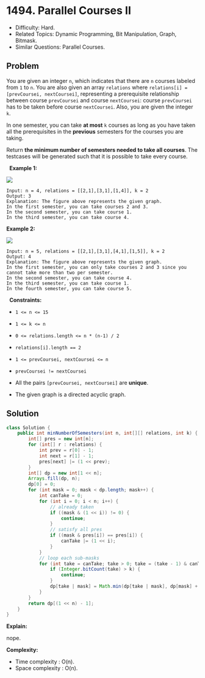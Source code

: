 # 1494. Parallel Courses II

- Difficulty: Hard.
- Related Topics: Dynamic Programming, Bit Manipulation, Graph, Bitmask.
- Similar Questions: Parallel Courses.

## Problem

You are given an integer ```n```, which indicates that there are ```n``` courses labeled from ```1``` to ```n```. You are also given an array ```relations``` where ```relations[i] = [prevCoursei, nextCoursei]```, representing a prerequisite relationship between course ```prevCoursei``` and course ```nextCoursei```: course ```prevCoursei``` has to be taken before course ```nextCoursei```. Also, you are given the integer ```k```.

In one semester, you can take **at most** ```k``` courses as long as you have taken all the prerequisites in the **previous** semesters for the courses you are taking.

Return **the **minimum** number of semesters needed to take all courses**. The testcases will be generated such that it is possible to take every course.

 
**Example 1:**

![](https://assets.leetcode.com/uploads/2020/05/22/leetcode_parallel_courses_1.png)

```
Input: n = 4, relations = [[2,1],[3,1],[1,4]], k = 2
Output: 3
Explanation: The figure above represents the given graph.
In the first semester, you can take courses 2 and 3.
In the second semester, you can take course 1.
In the third semester, you can take course 4.
```

**Example 2:**

![](https://assets.leetcode.com/uploads/2020/05/22/leetcode_parallel_courses_2.png)

```
Input: n = 5, relations = [[2,1],[3,1],[4,1],[1,5]], k = 2
Output: 4
Explanation: The figure above represents the given graph.
In the first semester, you can only take courses 2 and 3 since you cannot take more than two per semester.
In the second semester, you can take course 4.
In the third semester, you can take course 1.
In the fourth semester, you can take course 5.
```

 
**Constraints:**


	
- ```1 <= n <= 15```
	
- ```1 <= k <= n```
	
- ```0 <= relations.length <= n * (n-1) / 2```
	
- ```relations[i].length == 2```
	
- ```1 <= prevCoursei, nextCoursei <= n```
	
- ```prevCoursei != nextCoursei```
	
- All the pairs ```[prevCoursei, nextCoursei]``` are **unique**.
	
- The given graph is a directed acyclic graph.



## Solution

```java
class Solution {
    public int minNumberOfSemesters(int n, int[][] relations, int k) {
        int[] pres = new int[n];
        for (int[] r : relations) {
            int prev = r[0] - 1;
            int next = r[1] - 1;
            pres[next] |= (1 << prev);
        }
        int[] dp = new int[1 << n];
        Arrays.fill(dp, n);
        dp[0] = 0;
        for (int mask = 0; mask < dp.length; mask++) {
            int canTake = 0;
            for (int i = 0; i < n; i++) {
                // already taken
                if ((mask & (1 << i)) != 0) {
                    continue;
                }
                // satisfy all pres
                if ((mask & pres[i]) == pres[i]) {
                    canTake |= (1 << i);
                }
            }
            // loop each sub-masks
            for (int take = canTake; take > 0; take = (take - 1) & canTake) {
                if (Integer.bitCount(take) > k) {
                    continue;
                }
                dp[take | mask] = Math.min(dp[take | mask], dp[mask] + 1);
            }
        }
        return dp[(1 << n) - 1];
    }
}
```

**Explain:**

nope.

**Complexity:**

* Time complexity : O(n).
* Space complexity : O(n).

